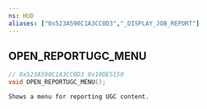 ```yaml
---
ns: HUD
aliases: ["0x523A590C1A3CC0D3","_DISPLAY_JOB_REPORT"]
---
```

## OPEN_REPORTUGC_MENU

```c
// 0x523A590C1A3CC0D3 0x10DE5150
void OPEN_REPORTUGC_MENU();
```

```
Shows a menu for reporting UGC content.
```

